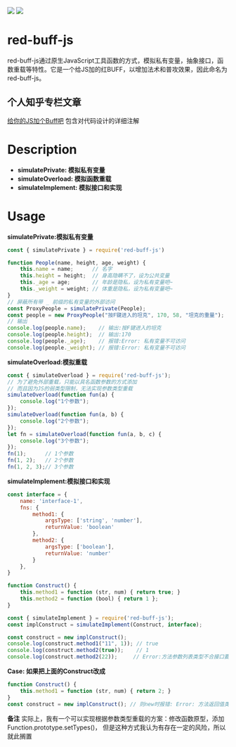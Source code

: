 ![](https://img.shields.io/badge/syntax-ES6-blue)
![](https://img.shields.io/badge/release-1.0.0-brightgreen)
# red-buff-js
red-buff-js通过原生JavaScript工具函数的方式，模拟私有变量，抽象接口，函数重载等特性。它是一个给JS加的红BUFF，以增加法术和普攻效果，因此命名为red-buff-js。

## 个人知乎专栏文章
[给你的JS加个Buff吧](https://zhuanlan.zhihu.com/p/78612166)
包含对代码设计的详细注解
# Description
+ **simulatePrivate: 模拟私有变量**
+ **simulateOverload: 模拟函数重载**
+ **simulateImplement: 模拟接口和实现**
# Usage
**simulatePrivate:模拟私有变量**
```js
const { simulatePrivate } = require('red-buff-js')

function People(name, height, age, weight) {
    this.name = name;      // 名字
    this.height = height;  // 身高隐瞒不了，设为公共变量
    this._age = age;       // 年龄是隐私，设为私有变量吧~
    this._weight = weight; // 体重是隐私，设为私有变量吧~
}
// 屏蔽所有带 _ 前缀的私有变量的外部访问
const ProxyPeople = simulatePrivate(People);
const people = new ProxyPeople("按F键进入的坦克", 170, 58, "坦克的重量");
// 输出
console.log(people.name);    // 输出:按F键进入的坦克
console.log(people.height);  // 输出:170
console.log(people._age);    // 报错:Error: 私有变量不可访问
console.log(people._weight); // 报错:Error: 私有变量不可访问
```

**simulateOverload:模拟重载**
```js
const { simulateOverload } = require('red-buff-js');
// 为了避免外部重载，只能以具名函数参数的方式添加
// 而且因为JS的弱类型限制，无法实现参数类型重载
simulateOverload(function fun(a) {
    console.log("1个参数");
});
simulateOverload(function fun(a, b) {
    console.log("2个参数");
});
let fn = simulateOverload(function fun(a, b, c) {
    console.log("3个参数");
});
fn(1);      // 1个参数
fn(1, 2);   // 2个参数
fn(1, 2, 3);// 3个参数
```
**simulateImplement:模拟接口和实现**
```js
const interface = {
    name: 'interface-1',
    fns: {
        method1: {
            argsType: ['string', 'number'],
            returnValue: 'boolean'
        },
        method2: {
            argsType: ['boolean'],
            returnValue: 'number'
        }
    },
}

function Construct() {
    this.method1 = function (str, num) { return true; }
    this.method2 = function (bool) { return 1 };
}

const { simulateImplement } = require('red-buff-js');
const implConstruct = simulateImplement(Construct, interface);

const construct = new implConstruct();
console.log(construct.method1("11", 1)); // true
console.log(construct.method2(true));    // 1
console.log(construct.method2(22));     // Error:方法参数列表类型不合接口要求
```
**Case: 如果把上面的Construct改成**
```js
function Construct() {
    this.method1 = function (str, num) { return 2; }
}
const construct = new implConstruct(); // 则new时报错: Error: 方法返回值类型不合接口要求
```
**备注**
实际上，我有一个可以实现根据参数类型重载的方案：修改函数原型，添加Function.prototype.setTypes(<Type Array>)，
 但是这种方式我认为有存在一定的风险，所以就此搁置
